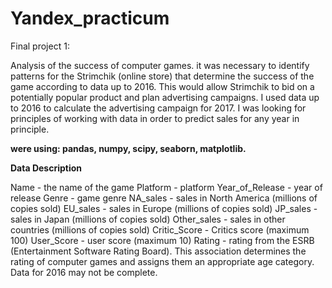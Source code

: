 # Yandex_practicum

Final project 1:

Analysis of the success of computer games.
it was necessary to identify patterns for the Strimchik (online store) that determine the success of the game according to data up to 2016. 
This would allow Strimchik to bid on a potentially popular product and plan advertising campaigns.
I used data up to 2016 to calculate the advertising campaign for 2017. I was looking for principles of working with data in order to predict sales for any year in principle.

**were using: pandas, numpy, scipy, seaborn, matplotlib.**

**Data Description**

Name - the name of the game
Platform - platform
Year_of_Release - year of release
Genre - game genre
NA_sales - sales in North America (millions of copies sold)
EU_sales - sales in Europe (millions of copies sold)
JP_sales - sales in Japan (millions of copies sold)
Other_sales - sales in other countries (millions of copies sold)
Critic_Score - Critics score (maximum 100)
User_Score - user score (maximum 10)
Rating - rating from the ESRB (Entertainment Software Rating Board). This association determines the rating of computer games and assigns them an appropriate age category.
Data for 2016 may not be complete.

